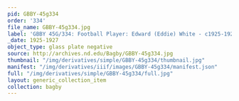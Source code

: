```yaml
---
pid: GBBY-45g334
order: '334'
file_name: GBBY-45g334.jpg
label: 'GBBY 45G/334: Football Player: Edward (Eddie) White - c1925-1927'
_date: 1925-1927
object_type: glass plate negative
source: http://archives.nd.edu/Bagby/GBBY-45g334.jpg
thumbnail: "/img/derivatives/simple/GBBY-45g334/thumbnail.jpg"
manifest: "/img/derivatives/iiif/images/GBBY-45g334/manifest.json"
full: "/img/derivatives/simple/GBBY-45g334/full.jpg"
layout: generic_collection_item
collection: bagby
---
```

